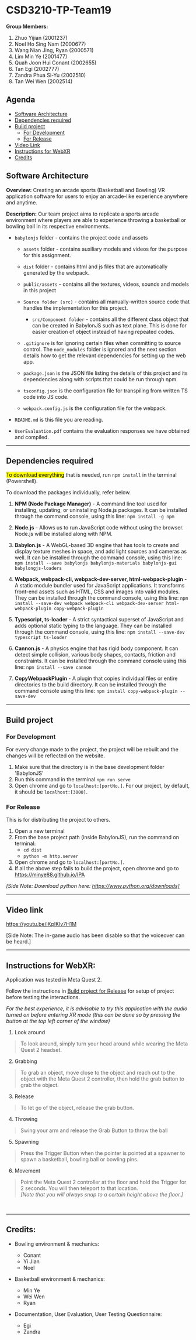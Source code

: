 
# CSD3210-TP-Team19
**Group Members:** <br>
1. Zhuo Yijian (2001237)<br>
2. Noel Ho Sing Nam (2000677)<br>
3. Wang Nian Jing, Ryan (2000571)<br>
4. Lim Min Ye (2001477)<br>
5. Quah Joon Hui Conant (2002655)<br>
6. Tan Egi (2002777)
7. Zandra Phua Si-Yu (2002510)
8. Tan Wei Wen (2002514)

## Agenda
- <a href="#software_architecture">Software Architecture</a>
- <a href="#dependencies_required">Dependencies required</a>
- <a href="#build_project">Build project</a>
    - <a href="#development">For Development</a>
    - <a href="#release">For Release</a>
 - <a href="#video_link">Video Link</a>
- <a href="#instructions">Instructions for WebXR</a>
- <a href="#credits">Credits</a>

<div id='software_architecture'></div>

## Software Architecture
**Overview:** Creating an arcade sports (Basketball and Bowling) VR application software for users to enjoy an arcade-like experience anywhere and anytime.

**Description:** Our team project aims to replicate a sports arcade environment where players are able to experience throwing a basketball or bowling ball in its respective environments.

-  `babylonjs` folder - contains the project code and assets

	-  `assets` folder - contains auxiliary models and videos for the purpose for this assignment.
    
	-  `dist` folder - contains html and js files that are automatically generated by the webpack.

	- `public/assets` - contains all the textures, videos, sounds and models in this project

	-  `Source folder (src)` - contains all manually-written source code that handles the implementation for this project.
   
		-  `src/Component folder` - contains all the different class object that can be created in BabylonJS such as text plane. This is done for easier creation of object instead of having repeated codes.
    
	-  `.gitignore` is for ignoring certain files when committing to source control. The `node_modules` folder is ignored and the next section details how to get the relevant dependencies for setting up the web app.
    
	-  `package.json` is the JSON file listing the details of this project and its dependencies along with scripts that could be run through npm.
    
	-  `tsconfig.json` is the configuration file for transpiling from written TS code into JS code.
    
	-  `webpack.config.js` is the configuration file for the webpack.

-  `README.md` is this file you are reading.

-  `UserEvaluation.pdf` contains the evaluation responses we have obtained and compiled.

<hr>

<div id='dependencies_required'></div>

## Dependencies required
<mark>To download everything</mark> that is needed, run `npm install` in the terminal (Powershell).

To download the packages individually, refer below.

1. **NPM (Node Package Manager)** - A command line tool used for installing, updating, or uninstalling Node.js packages. It can be installed through the command console, using this line: `npm install -g npm`

2. **Node.js** - Allows us to run JavaScript code without using the browser. Node.js will be installed along with NPM.

3. **Babylon.js** - A WebGL-based 3D engine that has tools to create and display texture meshes in space, and add light sources and cameras as well. It can be installed through the command console, using this line: `npm install --save babylonjs babylonjs-materials babylonjs-gui babylongjs-loaders`

4. **Webpack, webpack-cli, webpack-dev-server, html-webpack-plugin** - A static module bundler used for JavaScript applications. It transforms front-end assets such as HTML, CSS and images into valid modules. They can be installed through the command console, using this line: 
`npm install --save-dev webpack webpack-cli webpack-dev-server html-webpack-plugin copy-webpack-plugin`

5. **Typescript, ts-loader** - A strict syntactical superset of JavaScript and adds optional static typing to the language. They can be installed through the command console, using this line: `npm install --save-dev typescript ts-loader`

6. **Cannon.js** - A physics engine that has rigid body component. It can detect simple collision, various body shapes, contacts, friction and constraints. It can be installed through the command console using this line: `npm install --save cannon`

7. **CopyWebpackPlugin** - A plugin that copies individual files or entire directories to the build directory. It can be installed through the command console using this line: `npm install copy-webpack-plugin --save-dev`
<hr>

<div id='build_project'></div>

## Build project 
<div id='development'></div>

### For Development
For every change made to the project, the project will be rebuilt and the changes will be reflected on the website.

1. Make sure that the directory is in the base development folder 'BabylonJS'
2. Run this command in the terminal `npm run serve`
2. Open chrome and go to `localhost:[portNo.]`. For our project, by default, it should be `localhost:[3000]`.

<div id='release'></div>

### For Release
This is for distributing the project to others.

1. Open a new terminal
2. From the base project path (inside BabylonJS), run the command on terminal:
    - `cd dist`
    - `python -m http.server`
3. Open chrome and go to `localhost:[portNo.]`. 
4. If all the above step fails to build the project, open chrome and go to https://minye88.github.io/IPA

*[Side Note: Download python here: https://www.python.org/downloads]*

<hr>

<div id='video_link'></div>

## Video link
https://youtu.be/iKpIKlv7H1M

[Side Note: The in-game audio has been disable so that the voiceover can be heard.]

<hr>

<div id='instructions'></div>

## Instructions for WebXR:
Application was tested in Meta Quest 2.

Follow the instructions in <a href="#release">Build project for Release</a> for setup of project before testing the interactions.

*For the best experience, it is advisable to try this application with the audio turned on before entering XR mode (this can be done so by pressing the button at the top left corner of the window)*

 1. Look around
 >To look around, simply turn your head around while wearing the Meta Quest 2 headset.
 2. Grabbing
 >To grab an object, move close to the object and reach out to the object with the Meta Quest 2 controller, then hold the grab button to grab the object.
 3. Release
 >To let go of the object, release the grab button.
 4. Throwing
 >Swing your arm and release the Grab Button to throw the ball
 5. Spawning
 >Press the Trigger Button when the pointer is pointed at a spawner to spawn a basketball, bowling ball or bowling pins.
 6. Movement
 >Point the Meta Quest 2 controller at the floor and hold the Trigger for 2 seconds. You will then teleport to that location. <br>*[Note that you will always snap to a certain height above the floor.]*


<br>

<hr>

<div id='credits'></div>

## Credits:

- Bowling environment & mechanics:
	- Conant
	- Yi Jian
	- Noel

- Basketball environment & mechanics:
	- Min Ye
	- Wei Wen
	- Ryan 

- Documentation, User Evaluation, User Testing Questionnaire: 
	- Egi
	- Zandra